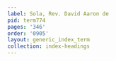 ```yaml
---
label: Sola, Rev. David Aaron de
pid: term774
pages: '346'
order: '0905'
layout: generic_index_term
collection: index-headings
---
```

